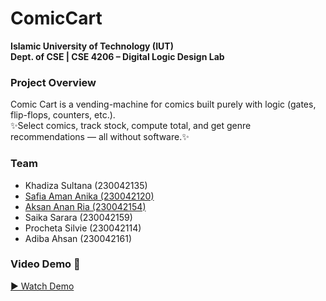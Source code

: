 # ComicCart

**Islamic University of Technology (IUT)**  
**Dept. of CSE | CSE 4206 – Digital Logic Design Lab**

### Project Overview  
Comic Cart is a vending-machine for comics built purely with logic (gates, flip-flops, counters, etc.).  
✨Select comics, track stock, compute total, and get genre recommendations — all without software.✨

### Team  
- Khadiza Sultana (230042135)  
- [Safia Aman Anika (230042120)](https://github.com/SafiaAmanAnika)  
- [Aksan Anan Ria (230042154)](https://github.com/aksanX)  
- Saika Sarara (230042159)  
- Procheta Silvie (230042114)  
- Adiba Ahsan (230042161)  

### Video Demo  🎥
[▶ Watch Demo](https://www.youtube.com/watch?v=wQ3q-m7FfVY)
